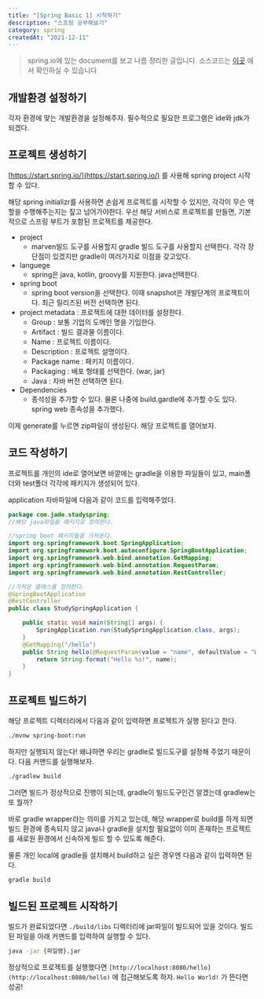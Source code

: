```yaml
---
title: "[Spring Basic 1] 시작하기"
description: "스프링 공부해보기"
category: spring
createdAt: "2021-12-11"
---
```


> spring.io에 있는 document를 보고 나름 정리한 글입니다.
> 소스코드는 [이곳](https://github.com/morethanmin/study-spring/tree/main/%5BSpring%20Basic%201%5D%20%EC%8B%9C%EC%9E%91%ED%95%98%EA%B8%B0) 에서 확인하실 수 있습니다

## 개발환경 설정하기

각자 환경에 맞는 개발환경을 설정해주자. 필수적으로 필요한 프로그램은 ide와 jdk가 되겠다.

## 프로젝트 생성하기

[https://start.spring.io/](https://start.spring.io/) 를 사용해 spring project 시작할 수 있다.

해당 spring initializr를 사용하면 손쉽게 프로젝트를 시작할 수 있지만, 각각이 무슨 역할을 수행해주는지는 짚고 넘어가야한다. 우선 해당 서비스로 프로젝트를 만들면, 기본적으로 스프링 부트가 포함된 프로젝트를 제공한다.

- project
  - marven빌드 도구를 사용할지 gradle 빌드 도구를 사용할지 선택한다. 각각 장단점이 있겠지만 gradle이 여러가지로 이점을 갖고있다.
- languege
  - spring은 java, kotlin, groovy를 지원한다. java선택한다.
- spring boot
  - spring boot version을 선택한다. 이때 snapshot은 개발단계의 프로젝트이다. 최근 릴리즈된 버전 선택하면 된다.
- project metadata : 프로젝트에 대한 데이터를 설정한다.
  - Group : 보통 기업의 도메인 명을 기입한다.
  - Artifact : 빌드 결과물 이름이다.
  - Name : 프로젝트 이름이다.
  - Description : 프로젝트 설명이다.
  - Package name : 패키지 이름이다.
  - Packaging : 배포 형태를 선택한다. (war, jar)
  - Java : 자바 버전 선택하면 된다.
- Dependencies
  - 종석성을 추가할 수 있다. 물론 나중에 build.gardle에 추가할 수도 있다. spring web 종속성을 추가했다.

이제 generate를 누르면 zip파일이 생성된다. 해당 프로젝트를 열어보자.

## 코드 작성하기

프로젝트를 개인의 ide로 열어보면 바깥에는 gradle을 이용한 파일들이 있고, main폴더와 test폴더 각각에 패키지가 생성되어 있다.

application 자바파일에 다음과 같이 코드를 입력해주었다.

```java
package com.jade.studyspring;
//해당 java파일을 패키지로 정의한다.

//spring boot 패키지들을 가져온다.
import org.springframework.boot.SpringApplication;
import org.springframework.boot.autoconfigure.SpringBootApplication;
import org.springframework.web.bind.annotation.GetMapping;
import org.springframework.web.bind.annotation.RequestParam;
import org.springframework.web.bind.annotation.RestController;

//가져온 클래스를 정의한다.
@SpringBootApplication
@RestController
public class StudySpringApplication {

	public static void main(String[] args) {
		SpringApplication.run(StudySpringApplication.class, args);
	}
	@GetMapping("/hello")
	public String hello(@RequestParam(value = "name", defaultValue = "World") String name) {
		return String.format("Hello %s!", name);
	}
}
```

## 프로젝트 빌드하기

해당 프로젝트 디렉터리에서 다음과 같이 입력하면 프로젝트가 실행 된다고 한다.

```bash
./mvnw spring-boot:run
```

하지만 실행되지 않는다! 왜냐하면 우리는 gradle로 빌드도구를 설정해 주었기 때문이다. 다음 커맨드를 실행해보자.

```bash
./gradlew build
```

그러면 빌드가 정상적으로 진행이 되는데, gradle이 빌드도구인건 알겠는데 gradlew는 또 뭘까?

바로 gradle wrapper라는 의미를 가지고 있는데, 해당 wrapper로 build를 하게 되면 빌드 환경에 종속되지 않고 java나 gradle을 설치할 필요없이 이미 존재하는 프로젝트를 새로원 환경에서 신속하게 빌드 할 수 있도록 해준다.

물론 개인 local에 gradle을 설치해서 build하고 싶은 경우엔 다음과 같이 입력하면 된다.

```bash
gradle build
```

## 빌드된 프로젝트 시작하기

빌드가 완료되었다면 `./build/libs` 디렉터리에 jar파일이 빌드되어 있을 것이다. 빌드된 파일을 아래 커맨드를 입력하여 실행할 수 있다.

```bash
java -jar {파일명}.jar
```

정상적으로 프로젝트를 실행했다면 `[http://localhost:8080/hello](http://localhost:8080/hello)` 에 접근해보도록 하자. `Hello World!` 가 뜬다면 성공!

